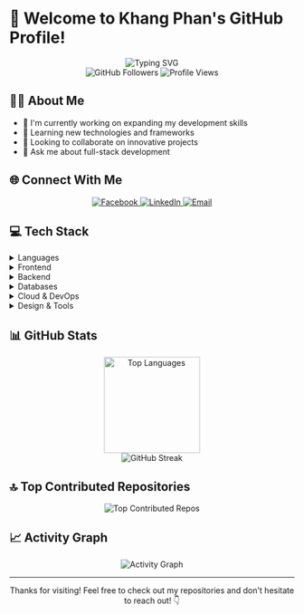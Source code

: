# 👋 Welcome to Khang Phan's GitHub Profile!

<div align="center">
  <img src="https://readme-typing-svg.herokuapp.com?font=Fira+Code&weight=600&size=22&pause=1000&color=0969DA&center=true&vCenter=true&random=false&width=435&lines=Full+Stack+Developer;Software+Engineer;Tech+Enthusiast" alt="Typing SVG" />
  
  <div>
    <img src="https://img.shields.io/github/followers/khangpt2k6?label=Followers&style=social" alt="GitHub Followers" />
    <img src="https://komarev.com/ghpvc/?username=khangpt2k6&color=0969DA" alt="Profile Views" />
  </div>
</div>

## 🧑‍💻 About Me
- 🔭 I'm currently working on expanding my development skills
- 🌱 Learning new technologies and frameworks
- 👯 Looking to collaborate on innovative projects
- 💬 Ask me about full-stack development

## 🌐 Connect With Me
<div align="center">
  <a href="https://www.facebook.com/profile.php?id=100078998434458">
    <img src="https://img.shields.io/badge/Facebook-%231877F2.svg?style=for-the-badge&logo=Facebook&logoColor=white" alt="Facebook" />
  </a>
  <a href="https://www.linkedin.com/in/tuankhangphan/">
    <img src="https://img.shields.io/badge/LinkedIn-%230077B5.svg?style=for-the-badge&logo=linkedin&logoColor=white" alt="LinkedIn" />
  </a>
  <a href="mailto:2006tuankhang@gmail.com">
    <img src="https://img.shields.io/badge/Email-D14836?style=for-the-badge&logo=gmail&logoColor=white" alt="Email" />
  </a>
</div>

## 💻 Tech Stack

<details>
  <summary>Languages</summary>
  <div align="center">
    <img src="https://img.shields.io/badge/javascript-%23323330.svg?style=for-the-badge&logo=javascript&logoColor=%23F7DF1E" alt="JavaScript" />
    <img src="https://img.shields.io/badge/c++-%2300599C.svg?style=for-the-badge&logo=c%2B%2B&logoColor=white" alt="C++" />
    <img src="https://img.shields.io/badge/java-%23ED8B00.svg?style=for-the-badge&logo=openjdk&logoColor=white" alt="Java" />
    <img src="https://img.shields.io/badge/go-%2300ADD8.svg?style=for-the-badge&logo=go&logoColor=white" alt="Go" />
    <img src="https://img.shields.io/badge/c-%2300599C.svg?style=for-the-badge&logo=c&logoColor=white" alt="C" />
    <img src="https://img.shields.io/badge/c%23-%23239120.svg?style=for-the-badge&logo=csharp&logoColor=white" alt="C#" />
    <img src="https://img.shields.io/badge/html5-%23E34F26.svg?style=for-the-badge&logo=html5&logoColor=white" alt="HTML5" />
    <img src="https://img.shields.io/badge/css3-%231572B6.svg?style=for-the-badge&logo=css3&logoColor=white" alt="CSS3" />
    <img src="https://img.shields.io/badge/latex-%23008080.svg?style=for-the-badge&logo=latex&logoColor=white" alt="LaTeX" />
  </div>
</details>

<details>
  <summary>Frontend</summary>
  <div align="center">
    <img src="https://img.shields.io/badge/react-%2320232a.svg?style=for-the-badge&logo=react&logoColor=%2361DAFB" alt="React" />
    <img src="https://img.shields.io/badge/vue.js-%2335495e.svg?style=for-the-badge&logo=vuedotjs&logoColor=%234FC08D" alt="Vue.js" />
    <img src="https://img.shields.io/badge/angular.js-%23E23237.svg?style=for-the-badge&logo=angularjs&logoColor=white" alt="Angular.js" />
    <img src="https://img.shields.io/badge/tailwindcss-%2338B2AC.svg?style=for-the-badge&logo=tailwind-css&logoColor=white" alt="TailwindCSS" />
    <img src="https://img.shields.io/badge/redux-%23593d88.svg?style=for-the-badge&logo=redux&logoColor=white" alt="Redux" />
    <img src="https://img.shields.io/badge/vite-%23646CFF.svg?style=for-the-badge&logo=vite&logoColor=white" alt="Vite" />
  </div>
</details>

<details>
  <summary>Backend</summary>
  <div align="center">
    <img src="https://img.shields.io/badge/express.js-%23404d59.svg?style=for-the-badge&logo=express&logoColor=%2361DAFB" alt="Express.js" />
    <img src="https://img.shields.io/badge/django-%23092E20.svg?style=for-the-badge&logo=django&logoColor=white" alt="Django" />
    <img src="https://img.shields.io/badge/node.js-6DA55F?style=for-the-badge&logo=node.js&logoColor=white" alt="Node.js" />
  </div>
</details>

<details>
  <summary>Databases</summary>
  <div align="center">
    <img src="https://img.shields.io/badge/MongoDB-%234ea94b.svg?style=for-the-badge&logo=mongodb&logoColor=white" alt="MongoDB" />
    <img src="https://img.shields.io/badge/mysql-4479A1.svg?style=for-the-badge&logo=mysql&logoColor=white" alt="MySQL" />
    <img src="https://img.shields.io/badge/Microsoft%20SQL%20Server-CC2927?style=for-the-badge&logo=microsoft%20sql%20server&logoColor=white" alt="Microsoft SQL Server" />
  </div>
</details>

<details>
  <summary>Cloud & DevOps</summary>
  <div align="center">
    <img src="https://img.shields.io/badge/AWS-%23FF9900.svg?style=for-the-badge&logo=amazon-aws&logoColor=white" alt="AWS" />
    <img src="https://img.shields.io/badge/GoogleCloud-%234285F4.svg?style=for-the-badge&logo=google-cloud&logoColor=white" alt="Google Cloud" />
    <img src="https://img.shields.io/badge/netlify-%23000000.svg?style=for-the-badge&logo=netlify&logoColor=#00C7B7" alt="Netlify" />
  </div>
</details>

<details>
  <summary>Design & Tools</summary>
  <div align="center">
    <img src="https://img.shields.io/badge/figma-%23F24E1E.svg?style=for-the-badge&logo=figma&logoColor=white" alt="Figma" />
    <img src="https://img.shields.io/badge/adobe%20illustrator-%23FF9A00.svg?style=for-the-badge&logo=adobe%20illustrator&logoColor=white" alt="Adobe Illustrator" />
    <img src="https://img.shields.io/badge/Adobe%20InDesign-49021F?style=for-the-badge&logo=adobeindesign&logoColor=FF3366" alt="Adobe InDesign" />
    <img src="https://img.shields.io/badge/Canva-%2300C4CC.svg?style=for-the-badge&logo=Canva&logoColor=white" alt="Canva" />
    <img src="https://img.shields.io/badge/Anaconda-%2344A833.svg?style=for-the-badge&logo=anaconda&logoColor=white" alt="Anaconda" />
  </div>
</details>

## 📊 GitHub Stats

<div align="center">
  <img src="https://github-readme-stats.vercel.app/api/top-langs/?username=khangpt2k6&theme=tokyonight&hide_border=true&include_all_commits=true&count_private=true&layout=compact" alt="Top Languages" height="170"/>
</div>

<div align="center">
  <img src="https://nirzak-streak-stats.vercel.app/?user=khangpt2k6&theme=tokyonight&hide_border=true" alt="GitHub Streak" />
</div>

## 🔝 Top Contributed Repositories
<div align="center">
  <img src="https://github-contributor-stats.vercel.app/api?username=khangpt2k6&limit=5&theme=tokyonight&combine_all_yearly_contributions=true" alt="Top Contributed Repos" />
</div>

## 📈 Activity Graph
<div align="center">
  <img src="https://github-readme-activity-graph.vercel.app/graph?username=khangpt2k6&theme=tokyo-night&hide_border=true" alt="Activity Graph" />
</div>

---

<div align="center">
  <p>Thanks for visiting! Feel free to check out my repositories and don't hesitate to reach out! 👇</p>
</div>
